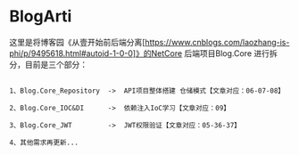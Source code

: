 # BlogArti
这里是将博客园《从壹开始前后端分离[https://www.cnblogs.com/laozhang-is-phi/p/9495618.html#autoid-1-0-0]》的NetCore 后端项目Blog.Core 进行拆分，目前是三个部分：
```

1、Blog.Core_Repository  ->  API项目整体搭建 仓储模式【文章对应：06-07-08】

2、Blog.Core_IOC&DI      ->  依赖注入IoC学习【文章对应：09】

3、Blog.Core_JWT         ->  JWT权限验证【文章对应：05-36-37】

4、其他需求再更新...

```
